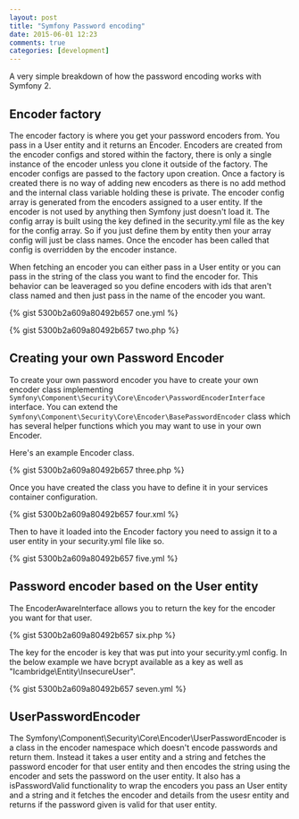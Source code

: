 ```yaml
---
layout: post
title: "Symfony Password encoding"
date: 2015-06-01 12:23
comments: true
categories: [development]
---
```

A very simple breakdown of how the password encoding works with Symfony 2.

<!-- more -->
## Encoder factory

The encoder factory is where you get your password encoders from. You pass in a User entity and it returns an Encoder. Encoders are created from the encoder configs and stored within the factory, there is only a single instance of the encoder unless you clone it outside of the factory. The encoder configs are passed to the factory upon creation. Once a factory is created there is no way of adding new encoders as there is no add method and the internal class variable holding these is private. The encoder config array is generated from the encoders assigned to a user entity. If the encoder is not used by anything then Symfony just doesn't load it. The config array is built using the key defined in the security.yml file as the key for the config array. So if you just define them by entity then your array config will just be class names. Once the encoder has been called that config is overridden by the encoder instance.

When fetching an encoder you can either pass in a User entity or you can pass in the string of the class you want to find the encoder for. This behavior can be leaveraged so you define encoders with ids that aren't class named and then just pass in the name of the encoder you want.

{% gist 5300b2a609a80492b657 one.yml %}

{% gist 5300b2a609a80492b657 two.php %}

## Creating your own Password Encoder

To create your own password encoder you have to create your own encoder class implementing `Symfony\Component\Security\Core\Encoder\PasswordEncoderInterface` interface. You can extend the `Symfony\Component\Security\Core\Encoder\BasePasswordEncoder` class which has several helper functions which you may want to use in your own Encoder.

Here's an example Encoder class.

{% gist 5300b2a609a80492b657 three.php %}

Once you have created the class you have to define it in your services container configuration.

{% gist 5300b2a609a80492b657 four.xml %}

Then to have it loaded into the Encoder factory you need to assign it to a user entity in your security.yml file like so.


{% gist 5300b2a609a80492b657 five.yml %}

## Password encoder based on the User entity

The EncoderAwareInterface allows you to return the key for the encoder you want for that user.

{% gist 5300b2a609a80492b657 six.php %}

The key for the encoder is key that was put into your security.yml config. In the below example we have bcrypt available as a key as well as "Icambridge\Entity\InsecureUser".

{% gist 5300b2a609a80492b657 seven.yml %}

## UserPasswordEncoder

The Symfony\Component\Security\Core\Encoder\UserPasswordEncoder is a class in the encoder namespace which doesn't encode passwords and return them. Instead it takes a user entity and a string and fetches the password encoder for that user entity and then encodes the string using the encoder and sets the password on the user entity. It also has a isPasswordValid functionality to wrap the encoders you pass an User entity and a string and it fetches the encoder and details from the usesr entity and returns if the password given is valid for that user entity.

